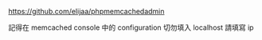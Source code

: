 https://github.com/elijaa/phpmemcachedadmin

記得在 memcached console 中的 configuration 切勿填入 localhost
請填寫 ip